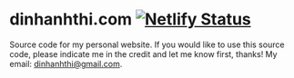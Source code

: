 # dinhanhthi.com [![Netlify Status](https://api.netlify.com/api/v1/badges/ace14869-1b28-471b-ad0f-5f1f7defa382/deploy-status)](https://app.netlify.com/sites/inspiring-goldstine-cfc130/deploys)

Source code for my personal website. If you would like to use this source code, please indicate me in the credit and let me know first, thanks! My email: dinhanhthi@gmail.com.

